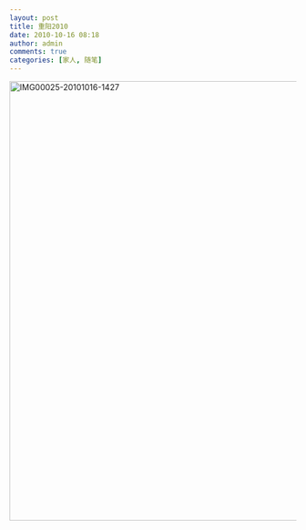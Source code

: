 ```yaml
---
layout: post
title: 重阳2010
date: 2010-10-16 08:18
author: admin
comments: true
categories: [家人, 随笔]
---
```

<p><a href="http://blog.maradonasu.com/wp-content/uploads/2010/10/img000252010101614277.jpg"><img style="background-image:none;border-bottom:0;border-left:0;padding-left:0;padding-right:0;display:inline;border-top:0;border-right:0;padding-top:0;" title="IMG00025-20101016-1427" border="0" alt="IMG00025-20101016-1427" src="http://blog.maradonasu.com/wp-content/uploads/2010/10/img00025201010161427_thumb7.jpg" width="1028" height="772"></a></p>
